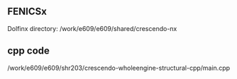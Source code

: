 ## FENICSx 
Dolfinx directory: 
/work/e609/e609/shared/crescendo-nx

## cpp code 
/work/e609/e609/shr203/crescendo-wholeengine-structural-cpp/main.cpp 



